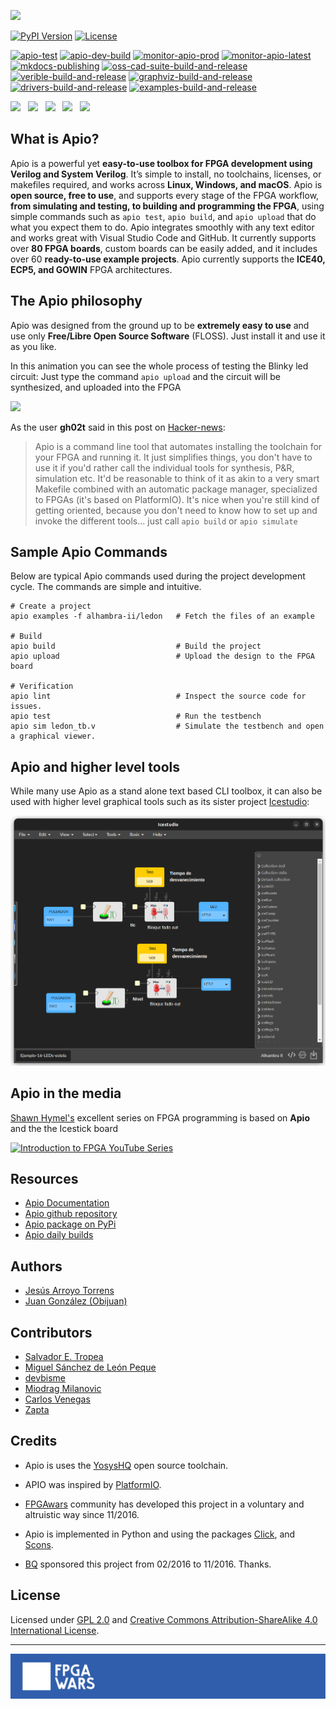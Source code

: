 [![][apio-logo]][wiki]

[![PyPI Version][pypi-image]][pypi-url]
[![License][license-image]][license-url]




[![apio-test](https://img.shields.io/github/actions/workflow/status/fpgawars/apio/test.yaml?label=apio-test)](https://github.com/fpgawars/apio/actions/workflows/test.yaml)
[![apio-dev-build](https://img.shields.io/github/actions/workflow/status/fpgawars/apio-dev-builds/build-and-release.yaml?label=apio-dev-build)](https://github.com/fpgawars/apio-dev-builds/actions/workflows/build-and-release.yaml)
[![monitor-apio-prod](https://img.shields.io/github/actions/workflow/status/fpgawars/apio/monitor-apio-prod.yaml?label=apio-prod-monitor)](https://github.com/fpgawars/apio/actions/workflows/monitor-apio-prod.yaml)
[![monitor-apio-latest](https://img.shields.io/github/actions/workflow/status/fpgawars/apio/monitor-apio-latest.yaml?label=apio-latest-monitor)](https://github.com/fpgawars/apio/actions/workflows/monitor-apio-latest.yaml)
[![mkdocs-publishing](https://img.shields.io/github/actions/workflow/status/fpgawars/apio/publish-mkdocs-docs.yaml?label=apio-mkdocs)](https://github.com/fpgawars/apio/actions/workflows/publish-mkdocs-docs.yaml)
[![oss-cad-suite-build-and-release](https://img.shields.io/github/actions/workflow/status/fpgawars/tools-oss-cad-suite/build-and-release.yaml?label=apio-oss-cad-suite)](https://github.com/fpgawars/tools-oss-cad-suite/actions/workflows/build-and-release.yaml)
[![verible-build-and-release](https://img.shields.io/github/actions/workflow/status/fpgawars/tools-verible/build-and-release.yaml?label=apio-verible)](https://github.com/fpgawars/tools-verible/actions/workflows/build-and-release.yaml)
[![graphviz-build-and-release](https://img.shields.io/github/actions/workflow/status/fpgawars/tools-graphviz/build-and-release.yaml?label=apio-graphviz)](https://github.com/fpgawars/tools-graphviz/actions/workflows/build-and-release.yaml)
[![drivers-build-and-release](https://img.shields.io/github/actions/workflow/status/fpgawars/tools-drivers/build-and-release.yaml?label=apio-rivers)](https://github.com/fpgawars/tools-drivers/actions/workflows/build-and-release.yaml)
[![examples-build-and-release](https://img.shields.io/github/actions/workflow/status/fpgawars/apio-examples/test.yaml?label=apio-xamples)](https://github.com/fpgawars/apio-examples/actions/workflows/test.yaml)




![][linux-logo]&nbsp;&nbsp;&nbsp;![][macosx-logo]&nbsp;&nbsp;&nbsp;![][windows-logo]&nbsp;&nbsp;&nbsp;![][ubuntu-logo]&nbsp;&nbsp;&nbsp;![][raspbian-logo]


## What is Apio?

Apio is a powerful yet **easy-to-use toolbox for FPGA development using Verilog and System Verilog**. It’s simple to install, no toolchains, licenses, or makefiles required, and works across **Linux, Windows, and macOS**. Apio is **open source, free to use**, and supports every stage of the FPGA workflow, **from simulating and testing, to building and programming the FPGA**, using simple commands such as `apio test`, `apio build`, and `apio upload` that do what you expect them to do. Apio integrates smoothly with any text editor and works great with Visual Studio Code and GitHub. It currently supports over **80 FPGA boards**, custom boards can be easily added, and it includes over 60 **ready-to-use example projects**. Apio currently supports the **ICE40, ECP5, and GOWIN** FPGA architectures.

## The Apio philosophy

Apio was designed from the ground up to be **extremely easy to use** and use only **Free/Libre Open Source Software** (FLOSS). Just install it and use it as you like.


In this animation you can see the whole process of testing the Blinky led circuit: Just type the command ``apio upload`` and the circuit will be synthesized, and uploaded into the FPGA

![](https://github.com/FPGAwars/Apio-wiki/raw/main/wiki/Quick-start/apio-alhambra-II-01.gif)



As the user **gh02t** said in this post on [Hacker-news](https://news.ycombinator.com/item?id=17912510):
> Apio is a command line tool that automates installing the toolchain for your FPGA and running it. It just simplifies things, you don't have to use it if you'd rather call the individual tools for synthesis, P&R, simulation etc. It'd be reasonable to think of it as akin to a very smart Makefile combined with an automatic package manager, specialized to FPGAs (it's based on PlatformIO). It's nice when you're still kind of getting oriented, because you don't need to know how to set up and invoke the different tools... just call `apio build` or `apio simulate`

## Sample Apio Commands

Below are typical Apio commands used during the project development cycle. The commands are simple and intuitive.

```
# Create a project
apio examples -f alhambra-ii/ledon   # Fetch the files of an example

# Build
apio build                           # Build the project
apio upload                          # Upload the design to the FPGA board

# Verification
apio lint                            # Inspect the source code for issues.
apio test                            # Run the testbench
apio sim ledon_tb.v                  # Simulate the testbench and open a graphical viewer.
```

## Apio and higher level tools

While many use Apio as a stand alone text based CLI toolbox, it can also be used with higher level graphical tools such as its sister project [Icestudio](https://icestudio.io/):


![](https://github.com/FPGAwars/Apio-wiki/raw/main/wiki/Introduction/icestudio-example.png)


## Apio in the media

[Shawn Hymel's](https://shawnhymel.com/) excellent series on FPGA programming is based on **Apio** and the the Icestick board

[![Introduction to FPGA YouTube Series](https://raw.githubusercontent.com/ShawnHymel/introduction-to-fpga/main/images/Intro%20to%20FPGA%20Part%201_Thumbnail.png)](https://www.youtube.com/watch?v=lLg1AgA2Xoo&list=PLEBQazB0HUyT1WmMONxRZn9NmQ_9CIKhb)


## Resources

* [Apio Documentation](https://fpgawars.github.io/apio/)
* [Apio github repository](https://github.com/FPGAwars/apio)
* [Apio package on PyPi](https://pypi.org/project/apio/)
* [Apio daily builds](https://github.com/FPGAwars/apio-dev-builds)



## Authors

* [Jesús Arroyo Torrens](https://github.com/Jesus89)
* [Juan González (Obijuan)](https://github.com/Obijuan)

## Contributors

* [Salvador E. Tropea](https://github.com/set-soft)
* [Miguel Sánchez de León Peque](https://github.com/peque)
* [devbisme](https://github.com/devbisme)
* [Miodrag Milanovic](https://github.com/mmicko)
* [Carlos Venegas](https://github.com/cavearr)
* [Zapta](https://github.com/zapta)

## Credits

* Apio is uses the [YosysHQ](https://www.yosyshq.com) open source toolchain.

* APIO was inspired by [PlatformIO](https://github.com/platformio/platformio).

* [FPGAwars](http://fpgawars.github.io/) community has developed this project in a voluntary and altruistic way since 11/2016.


* Apio is implemented in Python and using the packages [Click](https://pypi.org/project/click/), and [Scons](https://pypi.org/project/SCons/).

* [BQ](https://www.bq.com) sponsored this project from 02/2016 to 11/2016. Thanks.


## License

Licensed under [GPL 2.0](http://opensource.org/licenses/GPL-2.0) and [Creative Commons Attribution-ShareAlike 4.0 International License](http://creativecommons.org/licenses/by-sa/4.0/).

--------
[![](https://github.com/FPGAwars/icestudio-wiki/raw/main/Logos/fgpawars-banner.svg)](https://fpgawars.github.io/)


<!-- Badges and URLs -->

[apio-logo]: https://github.com/FPGAwars/Apio-wiki/raw/main/wiki/Logos/Apio-github.png

[pypi-image]: https://img.shields.io/pypi/v/apio
[pypi-url]: https://pypi.org/project/apio/

[build-image]: https://github.com/FPGAwars/apio/actions/workflows/build.yml/badge.svg
[build-url]: https://github.com/FPGAwars/apio/actions/workflows/build.yml

[license-image]: http://img.shields.io/:license-gpl-blue.svg
[license-url]: (http://opensource.org/licenses/GPL-2.0)


[linux-logo]: https://raw.githubusercontent.com/FPGAwars/Apio-wiki/refs/heads/main/wiki/Logos/linux.png
[macosx-logo]: https://raw.githubusercontent.com/FPGAwars/Apio-wiki/refs/heads/main/wiki/Logos/macosx.png
[windows-logo]: https://raw.githubusercontent.com/FPGAwars/Apio-wiki/refs/heads/main/wiki/Logos/windows.png
[ubuntu-logo]: https://raw.githubusercontent.com/FPGAwars/Apio-wiki/refs/heads/main/wiki/Logos/ubuntu.png
[raspbian-logo]: https://raw.githubusercontent.com/FPGAwars/Apio-wiki/refs/heads/main/wiki/Logos/raspbian.png

[wiki]: https://github.com/FPGAwars/apio/wiki

